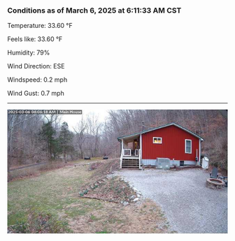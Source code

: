 ### Conditions as of March 6, 2025 at 6:11:33 AM CST 

Temperature: 33.60 &deg;F

Feels like: 33.60 &deg;F

Humidity: 79%

Wind Direction: ESE

Windspeed: 0.2 mph

Wind Gust: 0.7 mph

---

<img src="./images/latest.jpeg"/>

